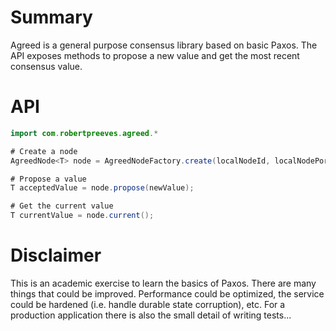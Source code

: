 # Summary

Agreed is a general purpose consensus library based on basic Paxos. The API exposes methods to 
propose a new value and get the most recent consensus value.

# API

```java
import com.robertpreeves.agreed.*

# Create a node
AgreedNode<T> node = AgreedNodeFactory.create(localNodeId, localNodePort, Set<Url> otherNodes);

# Propose a value
T acceptedValue = node.propose(newValue);

# Get the current value
T currentValue = node.current();  
```

# Disclaimer

This is an academic exercise to learn the basics of Paxos. There are many things that could be improved. Performance could be optimized, the service could be hardened (i.e. handle durable state corruption), etc. For a production 
application there is also the small detail of writing tests...

